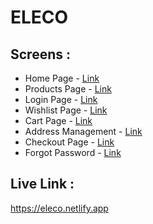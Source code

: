 # ELECO

## Screens :
* Home Page - [Link](https://eleco.netlify.app)
* Products Page - [Link](https://eleco.netlify.app/pages/products/products)
* Login Page - [Link](https://eleco.netlify.app/pages/login/login)
* Wishlist Page - [Link](https://eleco.netlify.app/pages/wishlist/wishlist)
* Cart Page - [Link](https://eleco.netlify.app/pages/cart/cart)
* Address Management - [Link](https://eleco.netlify.app/pages/address/address)
* Checkout Page - [Link](https://eleco.netlify.app/pages/checkout/checkout)
* Forgot Password - [Link](https://eleco.netlify.app/pages/forgotpassword/forgotpassword)

## Live Link :
https://eleco.netlify.app
